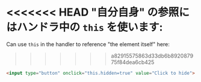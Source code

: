 <<<<<<< HEAD
"自分自身" の参照にはハンドラ中の `this` を使います:
=======
Can use `this` in the handler to reference "the element itself" here:
>>>>>>> a82915575863d33db6b892087975f84dea6cb425

```html run height=50
<input type="button" onclick="this.hidden=true" value="Click to hide">
```
